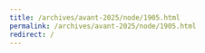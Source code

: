 ```yaml
---
title: /archives/avant-2025/node/1905.html
permalink: /archives/avant-2025/node/1905.html
redirect: /
---
```

